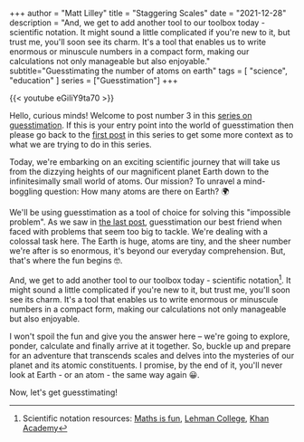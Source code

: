 +++
author = "Matt Lilley"
title = "Staggering Scales"
date = "2021-12-28"
description = "And, we get to add another tool to our toolbox today - scientific notation. It might sound a little complicated if you're new to it, but trust me, you'll soon see its charm. It's a tool that enables us to write enormous or minuscule numbers in a compact form, making our calculations not only manageable but also enjoyable."
subtitle="Guesstimating the number of atoms on earth"
tags = [
    "science",
    "education"
]
series = ["Guesstimation"]
+++

{{< youtube eGiIiY9ta70 >}}


Hello, curious minds! Welcome to post number 3 in this [series on guesstimation](/series/guesstimation). If this is your entry point into the world of guesstimation then please go back to the [first post](/posts/what-is-guesstimation) in this series to get some more context as to what we are trying to do in this series.

Today, we're embarking on an exciting scientific journey that will take us from the dizzying heights of our magnificent planet Earth down to the infinitesimally small world of atoms. Our mission? To unravel a mind-boggling question: How many atoms are there on Earth? 🌍

We'll be using guesstimation as a tool of choice for solving this "impossible problem". As we saw in [the last post](/posts/guesstimating-the-earth), guesstimation our best friend when faced with problems that seem too big to tackle. We're dealing with a colossal task here. The Earth is huge, atoms are tiny, and the sheer number we're after is so enormous, it's beyond our everyday comprehension. But, that's where the fun begins 🤓.

And, we get to add another tool to our toolbox today - scientific notation[^1]. It might sound a little complicated if you're new to it, but trust me, you'll soon see its charm. It's a tool that enables us to write enormous or minuscule numbers in a compact form, making our calculations not only manageable but also enjoyable.

I won't spoil the fun and give you the answer here – we're going to explore, ponder, calculate and finally arrive at it together. So, buckle up and prepare for an adventure that transcends scales and delves into the mysteries of our planet and its atomic constituents. I promise, by the end of it, you'll never look at Earth - or an atom - the same way again 😀.

Now, let's get guesstimating!


[^1]: Scientific notation resources: [Maths is fun](https://www.mathsisfun.com/numbers/scientific-notation.html), [Lehman College](https://www.lehman.edu/faculty/anchordoqui/Scientific_Notation.pdf), [Khan Academy](https://www.khanacademy.org/math/cc-eighth-grade-math/cc-8th-numbers-operations/cc-8th-scientific-notation/a/scientific-notation-review)

